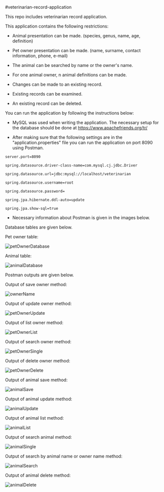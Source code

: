 #veterinarian-record-application

This repo includes veterinarian record application.
 
This application contains the following restrictions:
 
  +	Animal presentation can be made. (species, genus, name, age, definition)

  +	Pet owner presentation can be made. (name, surname, contact information, phone, e-mail)

  +	The animal can be searched by name or the owner's name.

  +	For one animal owner, n animal definitions can be made.

  +	Changes can be made to an existing record.

  +	Existing records can be examined.

  +	An existing record can be deleted.
  

You can run the application by following the instructions below:

  +	MySQL was used when writing the application. The necessary setup for the database should be done at https://www.apachefriends.org/tr/
  
  +	After making sure that the following settings are in the "application.properties" file you can run the application on port 8090 using Postman.
  
`server.port=8090`

`spring.datasource.driver-class-name=com.mysql.cj.jdbc.Driver`

`spring.datasource.url=jdbc:mysql://localhost/veterinarian`

`spring.datasource.username=root`

`spring.datasource.password=`

`spring.jpa.hibernate.ddl-auto=update`

`spring.jpa.show-sql=true`
  
  +	Necessary information about Postman is given in the images below.
  
Database tables are given below.
  
Pet owner table:
  
![petOwnerDatabase](https://user-images.githubusercontent.com/82678940/187179923-431dc0a3-356d-4e48-b2fa-2e4ca08aaf76.png)
  
Animal table:
  
![animalDatabase](https://user-images.githubusercontent.com/82678940/187180017-0dfa9e36-231c-45ac-a86a-c960398094be.png)
  
Postman outputs are given below.
  
Output of save owner method:
  
![ownerName](https://user-images.githubusercontent.com/82678940/187180144-3e340de7-4776-4dcd-bba6-45f29727c643.png)
  
Output of update owner method:
  
![petOwnerUpdate](https://user-images.githubusercontent.com/82678940/187180255-157a2e30-21a8-4a21-bfda-ca1c15215ecf.png)
  
Output of list owner method:
  
![petOwnerList](https://user-images.githubusercontent.com/82678940/187180365-24562ee4-5d4f-4050-8978-c07a3ba14655.png)
  
Output of search owner method:
  
![petOwnerSingle](https://user-images.githubusercontent.com/82678940/187180456-973c7963-20e6-48e3-ae4a-65b9cf8b4f39.png)
  
Output of delete owner method:
  
![petOwnerDelete](https://user-images.githubusercontent.com/82678940/187180573-b4c6889a-2b40-4915-bd2b-373329e78ad6.png)

Output of animal save method:

![animalSave](https://user-images.githubusercontent.com/82678940/187180865-cf42481f-4e80-44ba-b866-ccef6ca79175.png)

Output of animal update method:

![animalUpdate](https://user-images.githubusercontent.com/82678940/187180923-51855951-6bce-4dd8-98dd-0e0bf46746d8.png)

Output of animal list method:

![animalList](https://user-images.githubusercontent.com/82678940/187180989-d6876870-75ec-4459-82ba-4204c89437d6.png)

Output of search animal method:

![animalSingle](https://user-images.githubusercontent.com/82678940/187181127-d717a6e6-54da-4b3c-8f50-6b44c33e7712.png)

Output of search by animal name or owner name method:

![animalSearch](https://user-images.githubusercontent.com/82678940/187181225-d213087e-ae1b-4a81-8030-b7dc3d848818.png)

Output of animal delete method:

![animalDelete](https://user-images.githubusercontent.com/82678940/187181286-0e993b80-7e8e-4bc9-b1fc-88891c100fe5.png)
